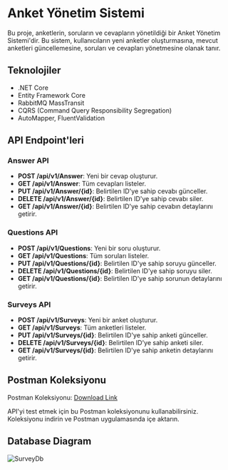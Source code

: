 # Anket Yönetim Sistemi

Bu proje, anketlerin, soruların ve cevapların yönetildiği bir Anket Yönetim Sistemi'dir. Bu sistem, kullanıcıların yeni anketler oluşturmasına, mevcut anketleri güncellemesine, soruları ve cevapları yönetmesine olanak tanır.

## Teknolojiler
- .NET Core
- Entity Framework Core
- RabbitMQ MassTransit
- CQRS (Command Query Responsibility Segregation)
- AutoMapper, FluentValidation

## API Endpoint'leri

### Answer API

- **POST /api/v1/Answer**: Yeni bir cevap oluşturur.
- **GET /api/v1/Answer**: Tüm cevapları listeler.
- **PUT /api/v1/Answer/{id}**: Belirtilen ID'ye sahip cevabı günceller.
- **DELETE /api/v1/Answer/{id}**: Belirtilen ID'ye sahip cevabı siler.
- **GET /api/v1/Answer/{id}**: Belirtilen ID'ye sahip cevabın detaylarını getirir.

### Questions API

- **POST /api/v1/Questions**: Yeni bir soru oluşturur.
- **GET /api/v1/Questions**: Tüm soruları listeler.
- **PUT /api/v1/Questions/{id}**: Belirtilen ID'ye sahip soruyu günceller.
- **DELETE /api/v1/Questions/{id}**: Belirtilen ID'ye sahip soruyu siler.
- **GET /api/v1/Questions/{id}**: Belirtilen ID'ye sahip sorunun detaylarını getirir.

### Surveys API

- **POST /api/v1/Surveys**: Yeni bir anket oluşturur.
- **GET /api/v1/Surveys**: Tüm anketleri listeler.
- **PUT /api/v1/Surveys/{id}**: Belirtilen ID'ye sahip anketi günceller.
- **DELETE /api/v1/Surveys/{id}**: Belirtilen ID'ye sahip anketi siler.
- **GET /api/v1/Surveys/{id}**: Belirtilen ID'ye sahip anketin detaylarını getirir.
## Postman Koleksiyonu

Postman Koleksiyonu: [Download Link](https://github.com/MustafaOge/SurveyManagementCase/releases/download/V1/Survey.Managment.API.postman_collection.json)

API'yi test etmek için bu Postman koleksiyonunu kullanabilirsiniz. Koleksiyonu indirin ve Postman uygulamasında içe aktarın.

## Database Diagram
![SurveyDb](https://github.com/user-attachments/assets/8b2b59cd-7a6d-49f6-89f5-dadfb4ec5ab7)

